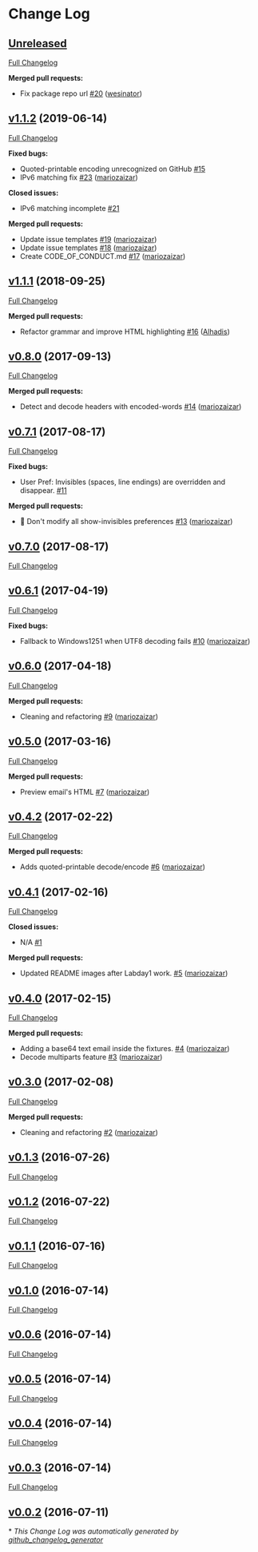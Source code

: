 # Change Log

## [Unreleased](https://github.com/mariozaizar/language-eml/tree/HEAD)

[Full Changelog](https://github.com/mariozaizar/language-eml/compare/v1.1.2...HEAD)

**Merged pull requests:**

- Fix package repo url [\#20](https://github.com/mariozaizar/language-eml/pull/20) ([wesinator](https://github.com/wesinator))

## [v1.1.2](https://github.com/mariozaizar/language-eml/tree/v1.1.2) (2019-06-14)
[Full Changelog](https://github.com/mariozaizar/language-eml/compare/v1.1.1...v1.1.2)

**Fixed bugs:**

- Quoted-printable encoding unrecognized on GitHub [\#15](https://github.com/mariozaizar/language-eml/issues/15)
- IPv6 matching fix [\#23](https://github.com/mariozaizar/language-eml/pull/23) ([mariozaizar](https://github.com/mariozaizar))

**Closed issues:**

- IPv6 matching incomplete [\#21](https://github.com/mariozaizar/language-eml/issues/21)

**Merged pull requests:**

- Update issue templates [\#19](https://github.com/mariozaizar/language-eml/pull/19) ([mariozaizar](https://github.com/mariozaizar))
- Update issue templates [\#18](https://github.com/mariozaizar/language-eml/pull/18) ([mariozaizar](https://github.com/mariozaizar))
- Create CODE\_OF\_CONDUCT.md [\#17](https://github.com/mariozaizar/language-eml/pull/17) ([mariozaizar](https://github.com/mariozaizar))

## [v1.1.1](https://github.com/mariozaizar/language-eml/tree/v1.1.1) (2018-09-25)
[Full Changelog](https://github.com/mariozaizar/language-eml/compare/v0.8.0...v1.1.1)

**Merged pull requests:**

- Refactor grammar and improve HTML highlighting [\#16](https://github.com/mariozaizar/language-eml/pull/16) ([Alhadis](https://github.com/Alhadis))

## [v0.8.0](https://github.com/mariozaizar/language-eml/tree/v0.8.0) (2017-09-13)
[Full Changelog](https://github.com/mariozaizar/language-eml/compare/v0.7.1...v0.8.0)

**Merged pull requests:**

- Detect and decode headers with encoded-words [\#14](https://github.com/mariozaizar/language-eml/pull/14) ([mariozaizar](https://github.com/mariozaizar))

## [v0.7.1](https://github.com/mariozaizar/language-eml/tree/v0.7.1) (2017-08-17)
[Full Changelog](https://github.com/mariozaizar/language-eml/compare/v0.7.0...v0.7.1)

**Fixed bugs:**

- User Pref: Invisibles \(spaces, line endings\) are overridden and disappear. [\#11](https://github.com/mariozaizar/language-eml/issues/11)

**Merged pull requests:**

- 🐞 Don't modify all show-invisibles preferences [\#13](https://github.com/mariozaizar/language-eml/pull/13) ([mariozaizar](https://github.com/mariozaizar))

## [v0.7.0](https://github.com/mariozaizar/language-eml/tree/v0.7.0) (2017-08-17)
[Full Changelog](https://github.com/mariozaizar/language-eml/compare/v0.6.1...v0.7.0)

## [v0.6.1](https://github.com/mariozaizar/language-eml/tree/v0.6.1) (2017-04-19)
[Full Changelog](https://github.com/mariozaizar/language-eml/compare/v0.6.0...v0.6.1)

**Fixed bugs:**

- Fallback to Windows1251 when UTF8 decoding fails [\#10](https://github.com/mariozaizar/language-eml/pull/10) ([mariozaizar](https://github.com/mariozaizar))

## [v0.6.0](https://github.com/mariozaizar/language-eml/tree/v0.6.0) (2017-04-18)
[Full Changelog](https://github.com/mariozaizar/language-eml/compare/v0.5.0...v0.6.0)

**Merged pull requests:**

- Cleaning and refactoring [\#9](https://github.com/mariozaizar/language-eml/pull/9) ([mariozaizar](https://github.com/mariozaizar))

## [v0.5.0](https://github.com/mariozaizar/language-eml/tree/v0.5.0) (2017-03-16)
[Full Changelog](https://github.com/mariozaizar/language-eml/compare/v0.4.2...v0.5.0)

**Merged pull requests:**

- Preview email's HTML [\#7](https://github.com/mariozaizar/language-eml/pull/7) ([mariozaizar](https://github.com/mariozaizar))

## [v0.4.2](https://github.com/mariozaizar/language-eml/tree/v0.4.2) (2017-02-22)
[Full Changelog](https://github.com/mariozaizar/language-eml/compare/v0.4.1...v0.4.2)

**Merged pull requests:**

- Adds quoted-printable decode/encode [\#6](https://github.com/mariozaizar/language-eml/pull/6) ([mariozaizar](https://github.com/mariozaizar))

## [v0.4.1](https://github.com/mariozaizar/language-eml/tree/v0.4.1) (2017-02-16)
[Full Changelog](https://github.com/mariozaizar/language-eml/compare/v0.4.0...v0.4.1)

**Closed issues:**

- N/A [\#1](https://github.com/mariozaizar/language-eml/issues/1)

**Merged pull requests:**

- Updated README images after Labday1 work. [\#5](https://github.com/mariozaizar/language-eml/pull/5) ([mariozaizar](https://github.com/mariozaizar))

## [v0.4.0](https://github.com/mariozaizar/language-eml/tree/v0.4.0) (2017-02-15)
[Full Changelog](https://github.com/mariozaizar/language-eml/compare/v0.3.0...v0.4.0)

**Merged pull requests:**

- Adding a base64 text email inside the fixtures. [\#4](https://github.com/mariozaizar/language-eml/pull/4) ([mariozaizar](https://github.com/mariozaizar))
- Decode multiparts feature [\#3](https://github.com/mariozaizar/language-eml/pull/3) ([mariozaizar](https://github.com/mariozaizar))

## [v0.3.0](https://github.com/mariozaizar/language-eml/tree/v0.3.0) (2017-02-08)
[Full Changelog](https://github.com/mariozaizar/language-eml/compare/v0.1.3...v0.3.0)

**Merged pull requests:**

- Cleaning and refactoring [\#2](https://github.com/mariozaizar/language-eml/pull/2) ([mariozaizar](https://github.com/mariozaizar))

## [v0.1.3](https://github.com/mariozaizar/language-eml/tree/v0.1.3) (2016-07-26)
[Full Changelog](https://github.com/mariozaizar/language-eml/compare/v0.1.2...v0.1.3)

## [v0.1.2](https://github.com/mariozaizar/language-eml/tree/v0.1.2) (2016-07-22)
[Full Changelog](https://github.com/mariozaizar/language-eml/compare/v0.1.1...v0.1.2)

## [v0.1.1](https://github.com/mariozaizar/language-eml/tree/v0.1.1) (2016-07-16)
[Full Changelog](https://github.com/mariozaizar/language-eml/compare/v0.1.0...v0.1.1)

## [v0.1.0](https://github.com/mariozaizar/language-eml/tree/v0.1.0) (2016-07-14)
[Full Changelog](https://github.com/mariozaizar/language-eml/compare/v0.0.6...v0.1.0)

## [v0.0.6](https://github.com/mariozaizar/language-eml/tree/v0.0.6) (2016-07-14)
[Full Changelog](https://github.com/mariozaizar/language-eml/compare/v0.0.5...v0.0.6)

## [v0.0.5](https://github.com/mariozaizar/language-eml/tree/v0.0.5) (2016-07-14)
[Full Changelog](https://github.com/mariozaizar/language-eml/compare/v0.0.4...v0.0.5)

## [v0.0.4](https://github.com/mariozaizar/language-eml/tree/v0.0.4) (2016-07-14)
[Full Changelog](https://github.com/mariozaizar/language-eml/compare/v0.0.3...v0.0.4)

## [v0.0.3](https://github.com/mariozaizar/language-eml/tree/v0.0.3) (2016-07-14)
[Full Changelog](https://github.com/mariozaizar/language-eml/compare/v0.0.2...v0.0.3)

## [v0.0.2](https://github.com/mariozaizar/language-eml/tree/v0.0.2) (2016-07-11)


\* *This Change Log was automatically generated by [github_changelog_generator](https://github.com/skywinder/Github-Changelog-Generator)*